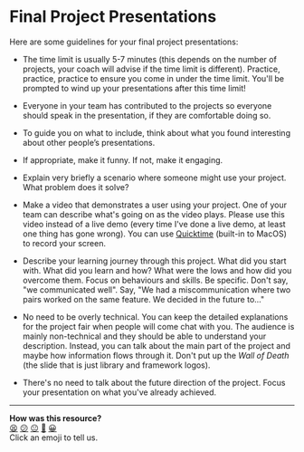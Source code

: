 # Final Project Presentations

Here are some guidelines for your final project presentations:

* The time limit is usually 5-7 minutes (this depends on the number of projects, your coach will advise if the time limit is different).  Practice, practice, practice to ensure you come in under the time limit.  You'll be prompted to wind up your presentations after this time limit!

* Everyone in your team has contributed to the projects so everyone should speak in the presentation, if they are comfortable doing so.

* To guide you on what to include, think about what you found interesting about other people’s presentations.

* If appropriate, make it funny. If not, make it engaging.

* Explain very briefly a scenario where someone might use your project. What problem does it solve?

* Make a video that demonstrates a user using your project.  One of your team can describe what's going on as the video plays.  Please use this video instead of a live demo (every time I've done a live demo, at least one thing has gone wrong). You can use [Quicktime](https://support.apple.com/kb/ph5882?locale=en_US) (built-in to MacOS) to record your screen.

* Describe your learning journey through this project. What did you start with. What did you learn and how? What were the lows and how did you overcome them. Focus on behaviours and skills. Be specific. Don't say, "we communicated well". Say, "We had a miscommunication where two pairs worked on the same feature. We decided in the future to..."

* No need to be overly technical. You can keep the detailed explanations for the project fair when people will come chat with you. The audience is mainly non-technical and they should be able to understand your description.
Instead, you can talk about the main part of the project and maybe how information flows through it. Don't put up the _Wall of Death_ (the slide that is just library and framework logos).

* There's no need to talk about the future direction of the project.  Focus your presentation on what you've already achieved.

<!-- BEGIN GENERATED SECTION DO NOT EDIT -->

---

**How was this resource?**  
[😫](https://airtable.com/shrUJ3t7KLMqVRFKR?prefill_Repository=course&prefill_File=pills/final_project_presentations.md&prefill_Sentiment=😫) [😕](https://airtable.com/shrUJ3t7KLMqVRFKR?prefill_Repository=course&prefill_File=pills/final_project_presentations.md&prefill_Sentiment=😕) [😐](https://airtable.com/shrUJ3t7KLMqVRFKR?prefill_Repository=course&prefill_File=pills/final_project_presentations.md&prefill_Sentiment=😐) [🙂](https://airtable.com/shrUJ3t7KLMqVRFKR?prefill_Repository=course&prefill_File=pills/final_project_presentations.md&prefill_Sentiment=🙂) [😀](https://airtable.com/shrUJ3t7KLMqVRFKR?prefill_Repository=course&prefill_File=pills/final_project_presentations.md&prefill_Sentiment=😀)  
Click an emoji to tell us.

<!-- END GENERATED SECTION DO NOT EDIT -->
